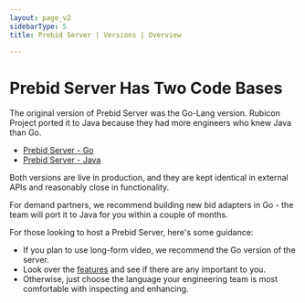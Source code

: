 ```yaml
---
layout: page_v2
sidebarType: 5
title: Prebid Server | Versions | Overview

---
```


# Prebid Server Has Two Code Bases

The original version of Prebid Server was the Go-Lang version. Rubicon Project ported it to Java because they had more engineers who knew Java than Go.

- [Prebid Server - Go](prebid-server/versions/pbs-versions-go.html)
- [Prebid Server - Java](prebid-server/versions/pbs-versions-java.html)

Both versions are live in production, and they are kept identical in external APIs and reasonably close in functionality.

For demand partners, we recommend building new bid adapters in Go - the team will port it to Java for you within a couple of months.

For those looking to host a Prebid Server, here's some guidance:

- If you plan to use long-form video, we recommend the Go version of the server.
- Look over the [features](prebid-server/features/index.html) and see if there are any important to you.
- Otherwise, just choose the language your engineering team is most comfortable with inspecting and enhancing.
